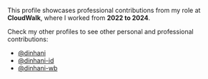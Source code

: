 This profile showcases professional contributions from my role at <strong>CloudWalk</strong>, where I worked from <strong>2022 to 2024</strong>.

Check my other profiles to see other personal and professional contributions:

<ul>
  <li><a href="https://github.com/dinhani">@dinhani</li>
  <li><a href="https://github.com/dinhani-id">@dinhani-id</li>
  <li><a href="https://github.com/dinhani-wb">@dinhani-wb</li>
</ul>
